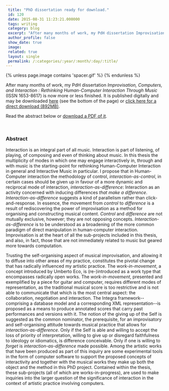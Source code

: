 ```yaml
---
 title: "PhD dissertation ready for download."
 id: 120
 date: 2015-08-31 11:23:21.000000
 tags: writing
 category: blog
 excerpt: "After many months of work, my PdH dissertation Improvisation, Computers, and Interaction : Rethinking Human-Computer Interaction Through Music (ISSN 1653-8617) is now more or less finished. It is publ..."
 author_profile: false
 show_date: true
 image: 
 related: true
 layout: single
 permalink: /:categories/:year/:month/:day/:title/
---
```

{% unless page.image contains 'spacer.gif' %}
{% endunless %}

After many months of work, my PdH dissertation <em>Improvisation, Computers, and Interaction : Rethinking Human-Computer Interaction Through Music</em> (ISSN 1653-8617) is now more or less finished. It is published digitally and may be downloaded <a href="http://lup.lub.lu.se/luur/download?func=downloadFile&recordOId=1239899&fileOId=1242295">here</a> (see the bottom of the page) or <a href="http://lup.lub.lu.se/luur/download?func=downloadFile&recordOId=1239899&fileOId=1242295">click here for a direct download (892MB)</a>.




Read the abstract below or <a href="/assets/files/diary/Abstract-layout.pdf">download a PDF of it</a>.


<br /><H3>
Abstract
</H3>

<P>
Interaction is an integral part of all music. Interaction is part of listening, of playing, of composing and even of thinking about music. In this thesis the multiplicity of modes in which one may engage interactively in, through and with music is the starting-point for rethinking <A NAME="51"></A><A NAME="52"></A>Human-Computer Interaction in general and Interactive Music in particular. I propose that in <A NAME="53"></A><A NAME="54"></A>Human-Computer interaction the methodology of control, <I><A NAME="55"></A>interaction-as-control</I>, in certain cases should be given up in favour of a more dynamic and reciprocal mode of interaction, <I><A NAME="56"></A><A NAME="57"></A>interaction-as-difference</I>: Interaction as an activity concerned with inducing differences <I>that make a difference</I>. <I><A NAME="59"></A><A NAME="60"></A>Interaction-as-difference</I> suggests a kind of parallelism rather than click-and-response. In essence, the movement from <I>control</I> to <I>difference</I> is a result of rediscovering the power of improvisation as a method for organising and constructing musical content. <I>Control</I> and <I>difference</I> are not mutually exclusive, however; they are not opposing concepts. <I>Interaction-as-difference</I> is to be understood as a broadening of the more common paradigm of direct manipulation in <A NAME="66"></A><A NAME="67"></A>human-computer interaction. Improvisation is at the heart of all the sub-projects included in this thesis, and also, in fact, those that are not immediately related to music but geared more towards computation.



<P>
Trusting the self-organising aspect of musical improvisation, and allowing it to diffuse into other areas of my practice, constitutes the pivotal change that has radically influenced my artistic practice. The <I>work-in-movement</I>, a concept introduced by Umberto Eco, is (re-)introduced as a work type that encompasses radically open works. The <I>work-in-movement</I>, presented and exemplified by a piece for guitar and computer, requires different modes of representation, as the traditional musical score is too restrictive and is not able to communicate that which is the most central aspect: the collaboration, negotiation and interaction. The Integra framework--comprising a database model and a corresponding XML representation--is proposed as a means to produce annotated scores that carry past performances and versions with it. The notion of the giving up of the <A NAME="70"></A>Self is suggested as the common nominator, the prerequisite, for an improvisatory and self-organising attitude towards musical practice that allows for <I>interaction-as-difference</I>. Only if the <A NAME="72"></A>Self is able and willing to accept the loss of priority of interpretation, willing to give up or disregard faithfulness to ideology or idiomatics, is difference conceivable. Only if one is willing to <I>forget</I> is <I><A NAME="74"></A><A NAME="75"></A>interaction-as-difference</I> made possible. Among the artistic works that have been produced as part of this inquiry are some experimental tools in the form of computer <A NAME="76"></A>software to support the proposed concepts of interactivity and together with the musical works they make up both the object and the method in this PhD project. Contained within the thesis, these sub-projects (all of which are works-in-progress), are used to make inquiries into the larger question of the significance of interaction in the context of artistic practice involving computers.

